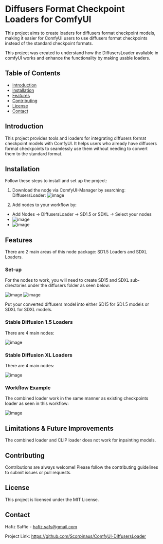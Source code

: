 # Diffusers Format Checkpoint Loaders for ComfyUI

This project aims to create loaders for diffusers format checkpoint models, making it easier for ComfyUI users to use diffusers format checkpoints instead of the standard checkpoint formats.

This project was created to understand how the DiffusersLoader avaliable in comfyUI works and enhance the functionality by making usable loaders.

## Table of Contents

- [Introduction](#introduction)
- [Installation](#installation)
- [Features](#features)
- [Contributing](#contributing)
- [License](#license)
- [Contact](#contact)

## Introduction

This project provides tools and loaders for integrating diffusers format checkpoint models with ComfyUI. It helps users who already have diffusers format checkpoints to seamlessly use them without needing to convert them to the standard format.

## Installation

Follow these steps to install and set up the project:
1. Download the node via ComfyUI-Manager by searching: DiffusersLoader:
![image](https://github.com/Scorpinaus/ComfyUI-DiffusersLoader/assets/85672737/f4e962f9-aee3-4027-9e8b-c559451cf819)

2. Add nodes to your workflow by:
  - Add Nodes -> DiffusersLoader -> SD1.5 or SDXL -> Select your nodes
  - ![image](https://github.com/Scorpinaus/ComfyUI-DiffusersLoader/assets/85672737/68c3232d-7f05-4a48-88a7-f7498ac2139c)
  - ![image](https://github.com/Scorpinaus/ComfyUI-DiffusersLoader/assets/85672737/a83724a1-9afb-467a-b3d4-9006afcc6557)



## Features
There are 2 main areas of this node package: SD1.5 Loaders and SDXL Loaders.

### Set-up

For the nodes to work, you will need to create SD15 and SDXL sub-directories under the diffusers folder as seen below:

![image](https://github.com/Scorpinaus/ComfyUI-DiffusersLoader/assets/85672737/b6d779da-5481-4666-ba24-faf2063ee76d)  ![image](https://github.com/Scorpinaus/ComfyUI-DiffusersLoader/assets/85672737/7f71b2bd-172b-4380-9653-a1a2d0a09799)

Put your converted diffusers model into either SD15 for SD1.5 models or SDXL for SDXL models.

### Stable Diffusion 1.5 Loaders

There are 4 main nodes:

![image](https://github.com/Scorpinaus/ComfyUI-DiffusersLoader/assets/85672737/93e8627d-4827-45cc-af98-3f9182133339)


### Stable Diffusion XL Loaders

There are 4 main nodes:

![image](https://github.com/Scorpinaus/ComfyUI-DiffusersLoader/assets/85672737/0d3121b6-ba7f-47fb-94a3-018c656598fe)

### Workflow Example
The combined loader work in the same manner as existing checkpoints loader as seen in this workflow: 

![image](https://github.com/Scorpinaus/ComfyUI-DiffusersLoader/assets/85672737/6b079ac4-1479-43e2-87f6-879919e34d0b)

## Limitations & Future Improvements
The combined loader and CLIP loader does not work for inpainting models.


## Contributing
Contributions are always welcome! Please follow the contributing guidelines to submit issues or pull requests.

## License
This project is licensed under the MIT License.

## Contact

Hafiz Saffie - hafiz.safs@gmail.com

Project Link: https://github.com/Scorpinaus/ComfyUI-DiffusersLoader
